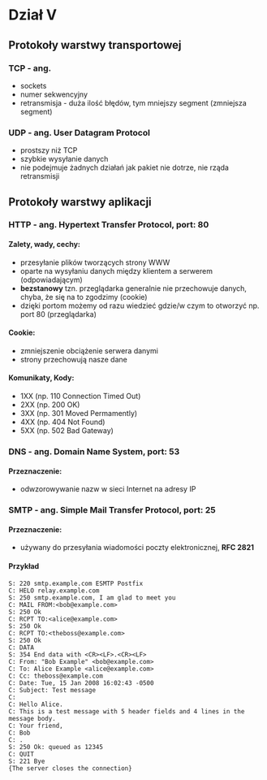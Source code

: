 # Dział V
## Protokoły warstwy transportowej
### TCP - ang.
- sockets
- numer sekwencyjny
- retransmisja - duża ilość błędów, tym mniejszy segment (zmniejsza segment)
### UDP - ang. User Datagram Protocol
- prostszy niż TCP
- szybkie wysyłanie danych
- nie podejmuje żadnych działań jak pakiet nie dotrze, nie rząda retransmisji

## Protokoły warstwy aplikacji
### HTTP - ang. Hypertext Transfer Protocol, port: 80
#### Zalety, wady, cechy:
- przesyłanie plików tworzących strony WWW
- oparte na wysyłaniu danych między klientem a serwerem (odpowiadającym)
- **bezstanowy** tzn. przeglądarka generalnie nie przechowuje danych, chyba, że się na to zgodzimy (cookie)
- dzięki portom możemy od razu wiedzieć gdzie/w czym to otworzyć np. port 80 (przeglądarka)
#### Cookie:
- zmniejszenie obciążenie serwera danymi
- strony przechowują nasze dane
#### Komunikaty, Kody:
- 1XX (np. 110 Connection Timed Out)
- 2XX (np. 200 OK)
- 3XX (np. 301 Moved Permamently)
- 4XX (np. 404 Not Found)
- 5XX (np. 502 Bad Gateway)

### DNS - ang. Domain Name System, port: 53
#### Przeznaczenie:
- odwzorowywanie nazw w sieci Internet na adresy IP

### SMTP - ang. Simple Mail Transfer Protocol, port: 25
#### Przeznaczenie:
- używany do przesyłania wiadomości poczty elektronicznej, **RFC 2821**

#### Przykład
    S: 220 smtp.example.com ESMTP Postfix
    C: HELO relay.example.com
    S: 250 smtp.example.com, I am glad to meet you
    C: MAIL FROM:<bob@example.com>
    S: 250 Ok
    C: RCPT TO:<alice@example.com>
    S: 250 Ok
    C: RCPT TO:<theboss@example.com>
    S: 250 Ok
    C: DATA
    S: 354 End data with <CR><LF>.<CR><LF>
    C: From: "Bob Example" <bob@example.com>
    C: To: Alice Example <alice@example.com>
    C: Cc: theboss@example.com
    C: Date: Tue, 15 Jan 2008 16:02:43 -0500
    C: Subject: Test message
    C:
    C: Hello Alice.
    C: This is a test message with 5 header fields and 4 lines in the message body.
    C: Your friend,
    C: Bob
    C: .
    S: 250 Ok: queued as 12345
    C: QUIT
    S: 221 Bye
    {The server closes the connection}
